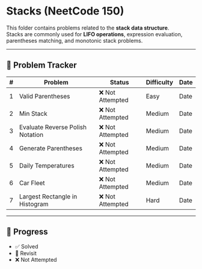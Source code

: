 # Stacks (NeetCode 150)

This folder contains problems related to the **stack data structure**.  
Stacks are commonly used for **LIFO operations**, expression evaluation, parentheses matching, and monotonic stack problems.

---

## 📌 Problem Tracker

| # | Problem | Status | Difficulty | Date |
|---|---------|--------|------------|------|
| 1 | Valid Parentheses | ❌ Not Attempted | Easy | Date |
| 2 | Min Stack | ❌ Not Attempted | Medium | Date |
| 3 | Evaluate Reverse Polish Notation | ❌ Not Attempted | Medium | Date |
| 4 | Generate Parentheses | ❌ Not Attempted | Medium | Date |
| 5 | Daily Temperatures | ❌ Not Attempted | Medium | Date |
| 6 | Car Fleet | ❌ Not Attempted | Medium | Date |
| 7 | Largest Rectangle in Histogram | ❌ Not Attempted | Hard | Date |

---

## 🔖 Progress
- ✅ Solved
- 🔄 Revisit
- ❌ Not Attempted

